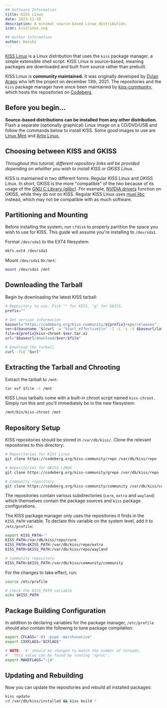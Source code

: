 ```yaml
---
## Software Information
title: KISS Linux
date: 2023-11-28
description: A minimal source-based Linux distribution.
icon: kisslinux.svg

## Author Information
author: Denshi
---
```


[KISS Linux](https://kisslinux.org) is a Linux distribution that uses the `kiss` package manager, a simple extensible shell script. KISS Linux is source-based, meaning packages are downloaded and built from source rather than prebuilt.

KISS Linux is **community maintained.** It was originally developed by [Dylan Araps](https://github.com/dylanaraps) who left the project on december 13th, 2021. The repositories and the `kiss` package manager have since been maintained by [kiss-community](https://kisscommunity.org/), which hosts the repositories on [Codeberg.](https://codeberg.org/kiss-community)

## Before you begin...

**Source-based distributions can be installed from any other distribution.** Flash a separate (optionally graphical) Linux image on a CD/DVD/USB and follow the commands below to install KISS. Some good images to use are [Linux Mint](linuxmint.com) and [Artix Linux.](https://artixlinux.org)

## Choosing between KISS and GKISS

*Throughout this tutorial, different repository links will be provided depending on whether you wish to install KISS or GKISS Linux.*

KISS is maintained in two different forms: Regular KISS Linux and GKISS Linux. In short, GKISS is the more "compatible" of the two because of its usage of the [GNU C Library (glibc)](https://www.gnu.org/software/libc/). For example, [NVIDIA drivers](/client/nvidia) function on GKISS, while they do not on KISS. Regular KISS Linux uses [musl libc](https://musl.libc.org/) instead, which may not be compatible with as much software.

## Partitioning and Mounting

Before installing the system, run `cfdisk` to properly partition the space you wish to use for KISS. This guide will assume you're installing to `/dev/sda1`.

Format `/dev/sda1` to the EXT4 filesystem:

```sh
mkfs.ext4 /dev/sda1
```

Mount `/dev/sda1` to `/mnt`:

```sh
mount /dev/sda1 /mnt
```

## Downloading the Tarball

Begin by downloading the latest KISS tarball:

```sh
# Repository to use. Pick "" for KISS, "g" for GKISS.
prefix=""

# Get version information
baseurl="https://codeberg.org/kiss-community/${prefix}repo/releases"
ver=$(basename "$(curl -w "%{url_effective}\n" -I -L -s -S $baseurl/latest -o /dev/null)")
file=${prefix}kiss-chroot-$ver.tar.xz
url="$baseurl/download/$ver/$file"

# Download the tarball
curl -fLO "$url"
```

## Extracting the Tarball and Chrooting

Extract the tarball to `/mnt`:

```sh
tar xvf $file -C /mnt
```

KISS Linux tarballs come with a built-in chroot script named `kiss-chroot`. Simply run this and you'll immediately be in the new filesystem:

```sh
/mnt/bin/kiss-chroot /mnt
```

## Repository Setup

KISS repositories should be stored in `/var/db/kiss/`. Clone the relevant repositories to this directory:

```sh
# Repositories for KISS Linux
git clone https://codeberg.org/kiss-community/repo /var/db/kiss/repo

# Repositories for GKISS LINUX
git clone https://codeberg.org/kiss-community/grepo /var/db/kiss/repo

# Community repository
git clone https://codeberg.org/kiss-community/community /var/db/kiss/community
```

The repositories contain various subdirectories (`core`, `extra` and `wayland`) which themselves contain the package sources and `kiss` package configurations.

The KISS package manager only uses the repositories it finds in the `KISS_PATH` variable. To declare this variable on the system level, add it to `/etc/profile`:

```sh
export KISS_PATH=''
KISS_PATH=/var/db/kiss/repo/core
KISS_PATH=$KISS_PATH:/var/db/kiss/repo/extra
KISS_PATH=$KISS_PATH:/var/db/kiss/repo/wayland

# Community repository
KISS_PATH=$KISS_PATH:/var/db/kiss/community/community
```

For the changes to take effect, run:

```sh
source /etc/profile

# Check the KISS_PATH variable
echo $KISS_PATH
```

## Package Building Configuration

In addition to declaring variables for the package manager, `/etc/profile` should also contain the following to tune package compilation:

```sh
export CFLAGS="-O3 -pipe -march=native"
export CXXFLAGS="$CFLAGS"

# NOTE: '4' should be changed to match the number of threads.
# 	This value can be found by running 'nproc'.
export MAKEFLAGS="-j4"
```

## Updating and Rebuilding

Now you can update the repositories and rebuild all installed packages:
```sh
kiss update
cd /var/db/kiss/installed && kiss build *
```
